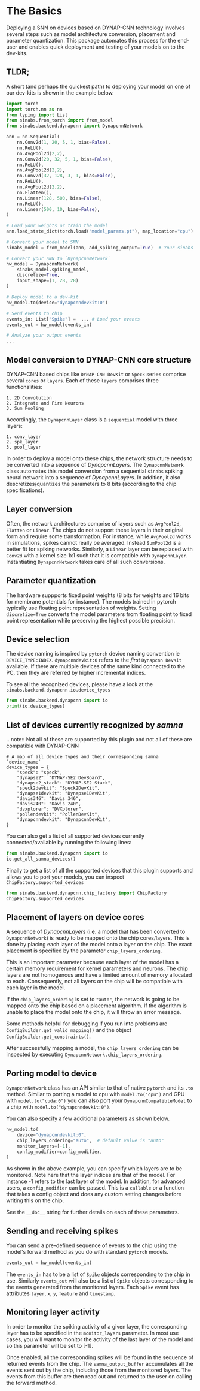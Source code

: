 The Basics
==========

Deploying a SNN on devices based on DYNAP-CNN technology involves several steps such as model architecture conversion, placement and parameter quantization.
This package automates this process for the end-user and enables quick deployment and testing of your models on to the dev-kits.

TLDR;
-----
A short (and perhaps the quickest path) to deploying your model on one of our dev-kits is shown in the example below.

```python
import torch
import torch.nn as nn
from typing import List
from sinabs.from_torch import from_model
from sinabs.backend.dynapcnn import DynapcnnNetwork

ann = nn.Sequential(
    nn.Conv2d(1, 20, 5, 1, bias=False),
    nn.ReLU(),
    nn.AvgPool2d(2,2),
    nn.Conv2d(20, 32, 5, 1, bias=False),
    nn.ReLU(),
    nn.AvgPool2d(2,2),
    nn.Conv2d(32, 128, 3, 1, bias=False),
    nn.ReLU(),
    nn.AvgPool2d(2,2),
    nn.Flatten(),
    nn.Linear(128, 500, bias=False),
    nn.ReLU(),
    nn.Linear(500, 10, bias=False),
)

# Load your weights or train the model
ann.load_state_dict(torch.load("model_params.pt"), map_location="cpu")

# Convert your model to SNN
sinabs_model = from_model(ann, add_spiking_output=True)  # Your sinabs SNN model

# Convert your SNN to `DynapcnnNetwork`
hw_model = DynapcnnNetwork(
    sinabs_model.spiking_model,
    discretize=True,
    input_shape=(1, 28, 28)
)

# Deploy model to a dev-kit
hw_model.to(device="dynapcnndevkit:0")

# Send events to chip
events_in: List["Spike"] =  ... # Load your events
events_out = hw_model(events_in)

# Analyze your output events
...

```

Model conversion to DYNAP-CNN core structure
--------------------------------------------

DYNAP-CNN based chips like `DYNAP-CNN DevKit` or `Speck` series comprise several `cores` or `layers`. 
Each of these `layers` comprises three functionalities:

    1. 2D Convolution
    2. Integrate and Fire Neurons
    3. Sum Pooling

Accordingly, the `DynapcnnLayer` class is a `sequential` model with three layers:

    1. conv_layer
    2. spk_layer
    3. pool_layer

In order to deploy a model onto these chips, the network structure needs to be converted into a sequence of *DynapcnnLayer*s.
The `DynapcnnNetwork` class automates this model conversion from a sequential `sinabs` spiking neural network into a sequence of *DynapcnnLayer*s. 
In addition, it also descretizes/quantizes the parameters to 8 bits (according to the chip specifications).


Layer conversion
----------------

Often, the network architectures comprise of layers such as `AvgPool2d`, `Flatten` or `Linear`.
The chips do not support these layers in their original form and require some transformation.
For instance, while `AvgPool2d` works in simulations, spikes cannot really be averaged. Instead `SumPool2d` is a better fit for spiking networks.
Similarly, a `Linear` layer can be replaced with `Conv2d` with a kernel size 1x1 such that it is compatible with `DynapcnnLayer`.
Instantiating `DynapcnnNetwork` takes care of all such conversions.

Parameter quantization
----------------------

The hardware suppports fixed point weights (8 bits for weights and 16 bits for membrane potentials for instance).
The models trained in pytorch typically use floating point representation of weights. 
Setting `discretize=True` converts the model parameters from floating point to fixed point representation while preserving the highest possible precision.

Device selection
----------------

The device naming is inspired by `pytorch` device naming convention ie `DEVICE_TYPE:INDEX`.
`dynapcnndevkit:0` refers to the _first_ `Dynapcnn DevKit` available. 
If there are multiple devices of the same kind connected to the PC, then they are referred by higher incremental indices.

To see all the recognized devices, please have a look at the `sinabs.backend.dynapcnn.io.device_types`

```python
from sinabs.backend.dynapcnn import io
print(io.device_types)
```

List of devices currently recognized by *samna*
-----------------------------------------------

.. note::
    Not all of these are supported by this plugin and not all of these are compatible with DYNAP-CNN

```
# A map of all device types and their corresponding samna `device_name`
device_types = {
    "speck": "speck",
    "dynapse2": "DYNAP-SE2 DevBoard",
    "dynapse2_stack": "DYNAP-SE2 Stack",
    "speck2devkit": "Speck2DevKit",
    "dynapse1devkit": "Dynapse1DevKit",
    "davis346": "Davis 346",
    "davis240": "Davis 240",
    "dvxplorer": "DVXplorer",
    "pollendevkit": "PollenDevKit",
    "dynapcnndevkit": "DynapcnnDevKit",
}
```

You can also get a list of all supported devices currently connected/available by running the following lines:

```python
from sinabs.backend.dynapcnn import io
io.get_all_samna_devices()
```

Finally to get a list of all the supported devices that this plugin supports and allows you to port your models, 
you can inspect `ChipFactory.supported_devices`

```python
from sinabs.backend.dynapcnn.chip_factory import ChipFactory
ChipFactory.supported_devices
```
 
Placement of layers on device cores
-----------------------------------

A sequence of *DynapcnnLayer*s (i.e. a model that has been converted to `DynapcnnNetwork`) is ready to be mapped onto the chip cores/layers.
This is done by placing each layer of the model onto a layer on the chip. The exact placement is specified by the parameter `chip_layers_ordering`.

This is an important parameter because each layer of the model has a certain memory requirement for kernel parameters and neurons.
The chip layers are not homogenous and have a limited amount of memory allocated to each. 
Consequently, not all layers on the chip will be compatible with each layer in the model.

If the `chip_layers_ordering` is set to `"auto"`, the network is going to be mapped onto the chip based on a placement algorithm.
If the algorithm is unable to place the model onto the chip, it will throw an error message.

Some methods helpful for debugging if you run into problems are `ConfigBuilder.get_valid_mapping()` and the object `ConfigBuilder.get_constraints()`.

After successfully mapping a model, the `chip_layers_ordering` can be inspected by executing `DynapcnnNetwork.chip_layers_ordering`.


Porting model to device
-----------------------

`DynapcnnNetwork` class has an API similar to that of native `pytorch` and its `.to` method.
Similar to porting a model to cpu with `model.to("cpu")` and GPU with `model.to("cuda:0")` you can also port your `DynapcnnCompatibleModel` to a chip with `model.to("dynapcnndevkit:0")`.

You can also specify a few additional parameters as shown below.

```python
hw_model.to(
    device="dynapcnndevkit:0",
    chip_layers_ordering="auto",  # default value is "auto"
    monitor_layers=[-1],
    config_modifier=config_modifier,
)
```

As shown in the above example, you can specify which layers are to be monitored. 
Note here that the layer indices are that of the model. For instance -1 refers to the last layer of the model.
In addition, for advanced users, a `config_modifier` can be passed.
This is a `callable` or a function that takes a config object and does any custom setting changes before writing this on the chip.

See the `__doc__` string for further details on each of these parameters.

Sending and receiving spikes
----------------------------

You can send a pre-defined sequence of events to the chip using the model's forward method as you do with standard `pytorch` models.

```python
events_out = hw_model(events_in)
```

The `events_in` has to be a list of `Spike` objects corresponding to the chip in use. 
Similarly `events_out` will also be a list of `Spike` objects corresponding to the events generated from the monitored layers.
Each `Spike` event has attributes `layer`, `x`, `y`, `feature` and `timestamp`. 


Monitoring layer activity
-------------------------

In order to monitor the spiking activity of a given layer, the corresponding layer has to be specified in the `monitor_layers` parameter. 
In most use cases, you will want to monitor the activity of the last layer of the model and so this parameter will be set to [-1].

Once enabled, all the corresponding spikes will be found in the sequence of returned events from the chip.
The `samna_output_buffer` accumulates all the events sent out by the chip, including those from the monitored layers.
The events from this buffer are then read out and returned to the user on calling the forward method.

